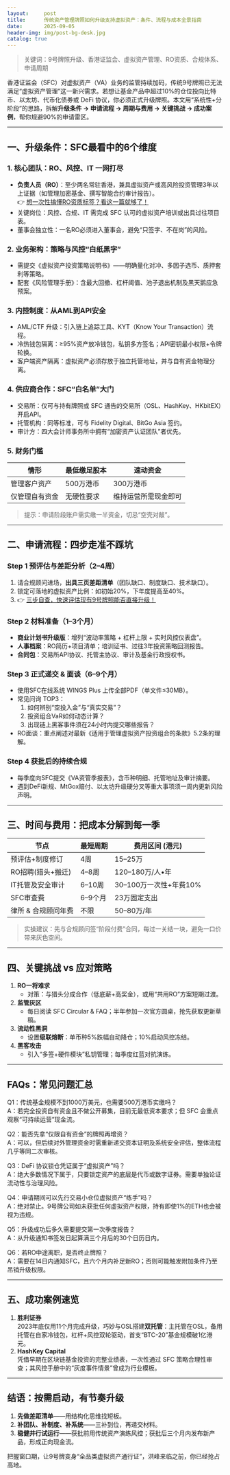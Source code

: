 ```yaml
---
layout:     post
title:      传统资产管理牌照如何升级支持虚拟资产：条件、流程与成本全景指南
date:       2025-09-05
header-img: img/post-bg-desk.jpg
catalog: true
---
```


> 关键词：9号牌照升级、香港证监会、虚拟资产管理、RO资质、合规体系、申请周期

香港证监会（SFC）对虚拟资产（VA）业务的监管持续加码，传统9号牌照已无法满足“虚拟资产管理”这一新兴需求。若想让基金产品中超过10%的仓位投向比特币、以太坊、代币化债券或 DeFi 协议，你必须正式升级牌照。本文用“系统性+分阶段”的思路，拆解**升级条件 → 申请流程 → 周期与费用 → 关键挑战 → 成功案例**，帮你规避90%的申请雷区。

---

## 一、升级条件：SFC最看中的6个维度

### 1. 核心团队：RO、风控、IT 一网打尽
- **负责人员（RO）**：至少两名常驻香港，兼具虚拟资产或高风险投资管理3年以上证据（如管理加密基金、撰写智能合约审计报告）。  
  👉 [想一次性搞懂RO资质标签？看这一篇就够了！](https://okxdog.com/)
- 关键岗位：风控、合规、IT 需完成 SFC 认可的虚拟资产培训或出具过往项目表。
- 董事会独立性：一名RO必须进入董事会，避免“只签字、不在岗”的风险。

### 2. 业务架构：策略与风控“白纸黑字”
- 需提交《虚拟资产投资策略说明书》——明确量化对冲、多因子选币、质押套利等策略。
- 配套《风险管理手册》：含最大回撤、杠杆阈值、池子退出机制及黑天鹅应急预案。

### 3. 内控制度：从AML到API安全
- AML/CTF 升级：引入链上追踪工具、KYT（Know Your Transaction）流程。
- 冷热钱包隔离：≥95%资产放冷钱包，私钥多方签名；API密钥最小权限+令牌轮换。
- 客户端资产隔离：虚拟资产必须存放于独立托管地址，并与自有资金物理分离。

### 4. 供应商合作：SFC“白名单”大门
- 交易所：仅可与持有牌照或 SFC 通告的交易所（OSL、HashKey、HKbitEX）开启API。
- 托管机构：同等标准，可与 Fidelity Digital、BitGo Asia 签约。
- 审计方：四大会计师事务所中拥有“加密资产认证团队”者优先。

### 5. 财务门槛
| 情形 | 最低缴足股本 | 速动资金 |
| --- | --- | --- |
| 管理客户资产 | 500万港币 | 300万港币 |
| 仅管理自有资金 | 无硬性要求 | 维持运营所需现金即可 |

> 提示：申请阶段账户需实缴一半资金，切忌“空壳对敲”。

---

## 二、申请流程：四步走准不踩坑

### Step 1 预评估与差距分析（2–4周）
1. 请合规顾问进场，**出具三页差距清单**（团队缺口、制度缺口、技术缺口）。  
2. 锁定可落地的虚拟资产比例：如初始20%，下年度提高至40%。  
3. 👉 [三步自查，快速评估现有9号牌照能否直接升级！](https://okxdog.com/)

### Step 2 材料准备（1–3个月）
- **商业计划书升级版**：增列“波动率策略 + 杠杆上限 + 实时风控仪表盘”。
- **人事档案**：RO简历+项目清单；培训证书、过往3年投资策略回测报告。
- **合同包**：交易所API协议、托管主协议、审计及基金行政授权书。

### Step 3 正式递交 & 面谈（6–9个月）
- 使用SFC在线系统 WINGS Plus 上传全部PDF（单文件≤30MB）。
- 常见问询 TOP3：  
  1. 如何辨别“空投入金”与“真实交易”？  
  2. 投资组合VaR如何动态计算？  
  3. 出现链上黑客事件须在24小时内提交哪些报告？  
- RO面谈：重点阐述对最新《适用于管理虚拟资产投资组合的条款》5.2条的理解。

### Step 4 获批后的持续合规
- 每季度向SFC提交《VA资管季报表》，含币种明细、托管地址及审计摘要。
- 遇到DeFi新规、MtGox赔付、以太坊升级硬分叉等重大事项须一周内更新风险声明。

---

## 三、时间与费用：把成本分解到每一季

| 节点 | 最短周期 | 费用区间 (港元) |
| --- | --- | --- |
| 预评估+制度修订 | 4周 | 15–25万 |
| RO招聘(猎头+搬迁) | 4–8周 | 120–180万/人•年 |
| IT托管及安全审计 | 6–10周 | 30–100万一次性+年费10% |
| SFC审查费 | 6–9个月 | 23万固定支出 |
| 律所 & 合规顾问年费 | 不限 | 50–80万/年 |

> 实操建议：先与合规顾问签“阶段付费”合同，每过一关结一块，避免一口价带来灰色空间。

---

## 四、关键挑战 vs 应对策略

1. **RO一将难求**  
   - 对策：与猎头分成合作（低底薪+高奖金），或用“共用RO”方案短期过渡。
2. **监管灰区**  
   - 每日阅读 SFC Circular & FAQ；半年参加一次官方圆桌，抢先获取更新草稿。
3. **流动性黑洞**  
   - 设置**级联熔断**：单币种5%跌幅自动降仓；10%启动风控冻结。
4. **黑客攻击**  
   - 引入“多签+硬件模块”私钥管理；每季度红蓝对抗演练。

---

## FAQs：常见问题汇总

Q1：传统基金规模不到1000万美元，也需要500万港币实缴吗？  
A：若完全投资自有资金且不做公开募集，目前无最低资本要求；但 SFC 会重点观察“可持续运营”现金流。

Q2：能否先拿“仅限自有资金”的牌照再增资？  
A：可以，但后续对外管理资金时需重新递交资本证明及系统安全评估，整体流程几乎等同二次审核。

Q3：DeFi 协议锁仓凭证属于“虚拟资产”吗？  
A：绝大多数情况下属于，只要锁定资产的底层是代币或数字证券。需要单独论证流动性与治理风险。

Q4：申请期间可以先行交易小仓位虚拟资产“练手”吗？  
A：绝对禁止。9号牌公司如未获批任何虚拟资产权限，持有即使1%的ETH也会被视为违规。

Q5：升级成功后多久需要提交第一次季度报告？  
A：从升级通知书签发日起算满三个月后的30个日历日内。

Q6：若RO中途离职，是否终止牌照？  
A：需要在14日内通知SFC，且六个月内补足新RO；否则可能触发附加条件乃至吊销升级权限。

---

## 五、成功案例速览

1. **胜利证券**  
   2023年底仅用11个月完成升级，巧妙与OSL搭建**双托管**：主托管在OSL，备用托管在自家冷钱包，杠杆+风控双轮驱动，首支“BTC-20”基金规模破1亿港元。
2. **HashKey Capital**  
   凭借早期在区块链基金投资的完整业绩表，一次性通过 SFC 策略合理性审查；其风控手册中的“灰度事件情景”曾成为行业模板。

---

## 结语：按需启动，有节奏升级

1. **先做差距清单**——用结构化思维找短板。  
2. **补团队、补制度、补系统**——三补到位，再递交材料。  
3. **稳健并行试运行**——获批前用传统资产演练风控；获批后三个月内发布新产品，形成正向现金流。

把握窗口期，让9号牌变身“全品类虚拟资产通行证”，洪峰来临之前，你已经抢占高地。